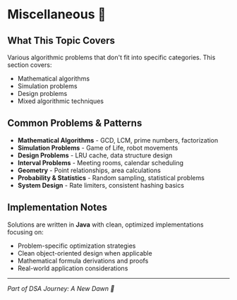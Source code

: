 # Miscellaneous 🎯

## What This Topic Covers
Various algorithmic problems that don't fit into specific categories. This section covers:
- Mathematical algorithms
- Simulation problems  
- Design problems
- Mixed algorithmic techniques

## Common Problems & Patterns
- **Mathematical Algorithms** - GCD, LCM, prime numbers, factorization
- **Simulation Problems** - Game of Life, robot movements
- **Design Problems** - LRU cache, data structure design
- **Interval Problems** - Meeting rooms, calendar scheduling
- **Geometry** - Point relationships, area calculations
- **Probability & Statistics** - Random sampling, statistical problems
- **System Design** - Rate limiters, consistent hashing basics

## Implementation Notes
Solutions are written in **Java** with clean, optimized implementations focusing on:
- Problem-specific optimization strategies
- Clean object-oriented design when applicable
- Mathematical formula derivations and proofs
- Real-world application considerations

---
*Part of DSA Journey: A New Dawn 🌅*